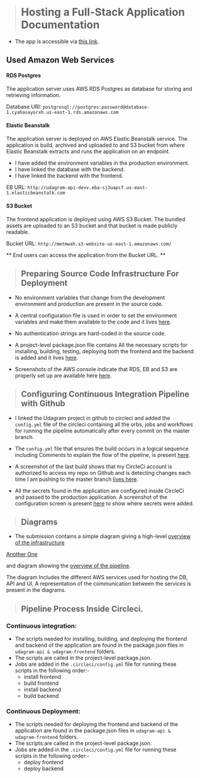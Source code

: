 > # Hosting a Full-Stack Application Documentation

- The app is accessible via [this link](http://metmwah.s3-website-us-east-1.amazonaws.com/).

## Used Amazon Web Services


#### RDS Postgres
The application server uses AWS RDS Postgres as database for storing and retrieving information.

Database URI: `postgresql://postgres:password@database-1.cyahasayorxh.us-east-1.rds.amazonaws.com`

#### Elastic Beanstalk
The application server is deployed on AWS Elastic Beanstalk service. The application is build, archived and uploaded
to and S3 bucket from where Elastic Beanstalk extracts and runs the application on an endpoint.
  - I have added the environment variables in the production environment.
  - I have linked the database with the backend.
  - I have linked the backend with the frontend.

EB URL: `http://udagram-api-devv.eba-sj3uapcf.us-east-1.elasticbeanstalk.com`

#### S3 Bucket
The frontend application is deployed using AWS S3 Bucket. The bundled assets are uploaded to an S3 bucket and that
bucket is made publicly readable.

Bucket URL: `http://metmwah.s3-website-us-east-1.amazonaws.com/`

** End users can access the application from the Bucket URL. **


> ## Preparing Source Code Infrastructure For Deployment

- No environment variables that change from the development environment and production are present in the source code.

- A central configuration file is used in order to set the environment variables and make them available to the code and it lives [here](../udagram-api/src/config/config.ts).

- No authentication strings are hard-coded in the source code.

- A project-level package.json file contains All the necessary scripts for installing, building, testing, deploying both 
the frontend and the backend is added and it lives [here](../package.json).

- Screenshots of the AWS console indicate that RDS, EB and S3 are properly set up are available here [here](./AWS/).



> ## Configuring Continuous Integration Pipeline with Github
- I linked the Udagram project in github to circleci and added the `config.yml` file of the circleci containing all the orbs, jobs and workflows for running the pipeline automatically after every commit on the master branch.

- The `config.yml` file that ensures the build occurs in a logical sequence including Comments to explain the flow of the pipeline, is present [here](./Pipeline/config.yml).

- A screenshot of the last build shows that my CircleCi account is authorized to access my repo on Github and is detecting changes each time I am pushing to the master branch [lives here](./Pipeline/circleci/Udagram-Pipeline-Build-Steps.png).

- All the secrets found in the application are configured inside CircleCi and passed to the production application. A screenshot of the configuration screen is present [here](./Pipeline/circleci/Udagram-Environment-Variables.png) to show where secrets were added.

> ## Diagrams
- The submission contains a simple diagram giving a high-level [overview of the infrastructure](./AWS/Architecture-Diagram.png) 

[Another One](./AWS/Architecture-Diagram-2.png) 

and diagram showing the [overview of the pipeline](./Pipeline/circleci-Pipeline-Daigram.png). 

The diagram Includes the different AWS services used for hosting the DB, API and UI, A representation of the communication between the services is present in the diagrams.

> ## Pipeline Process Inside Circleci.
### Continuous integration:
- The scripts needed for installing, building, and deploying the frontend and backend of the application are found in the package.json files in `udagram-api & udagram-frontend` folders.
- The scripts are called in the project-level package.json.
- Jobs are added in the `.circleci/config.yml` file for running these scripts in the following order:-
  - install frontend
  - build frontend
  - install backend
  - build backend

### Continuous Deployment:
- The scripts needed for deploying the frontend and backend of the application are found in the package.json files in `udagram-api & udagram-frontend` folders.
- The scripts are called in the project-level package.json.
- Jobs are added in the `.circleci/config.yml` file for running these scripts in the following order:-
  - deploy frontend
  - deploy backend



